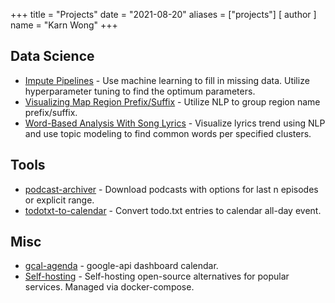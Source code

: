 +++
title = "Projects"
date = "2021-08-20"
aliases = ["projects"]
[ author ]
  name = "Karn Wong"
+++

## Data Science
- [Impute Pipelines](https://www.karnwong.me/posts/impute-pipelines/) - Use machine learning to fill in missing data. Utilize hyperparameter tuning to find the optimum parameters.
- [Visualizing Map Region Prefix/Suffix](https://www.karnwong.me/posts/visualizing-map-region-prefix-suffix/) - Utilize NLP to group region name prefix/suffix.
- [Word-Based Analysis With Song Lyrics](https://www.karnwong.me/posts/word-based-analysis-with-song-lyrics/) - Visualize lyrics trend using NLP and use topic modeling to find common words per specified clusters.

## Tools
- [podcast-archiver](https://github.com/kahnwong/podcast-archiver) - Download podcasts with options for last n episodes or explicit range.
- [todotxt-to-calendar](https://github.com/kahnwong/todotxt-to-calendar) - Convert todo.txt entries to calendar all-day event.

## Misc
- [gcal-agenda](https://github.com/kahnwong/gcal-agenda) - google-api dashboard calendar.
- [Self-hosting](https://github.com/kahnwong/self-hosted) - Self-hosting open-source alternatives for popular services. Managed via docker-compose.
